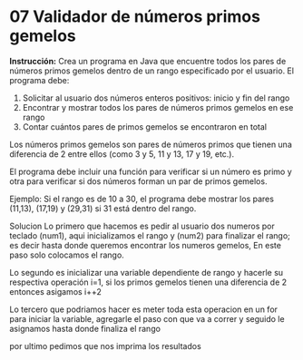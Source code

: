 # 07 **Validador de números primos gemelos**

**Instrucción:** Crea un programa en Java que encuentre todos los pares de números primos gemelos dentro de un rango especificado por el usuario. El programa debe:

1. Solicitar al usuario dos números enteros positivos: inicio y fin del rango
2. Encontrar y mostrar todos los pares de números primos gemelos en ese rango
3. Contar cuántos pares de primos gemelos se encontraron en total

Los números primos gemelos son pares de números primos que tienen una diferencia de 2 entre ellos (como 3 y 5, 11 y 13, 17 y 19, etc.).

El programa debe incluir una función para verificar si un número es primo y otra para verificar si dos números forman un par de primos gemelos.

Ejemplo: Si el rango es de 10 a 30, el programa debe mostrar los pares (11,13), (17,19) y (29,31) si 31 está dentro del rango.

Solucion
Lo primero que hacemos es pedir al usuario dos numeros por teclado (num1), aqui inicializamos el rango y (num2) para finalizar el rango; es decir hasta donde queremos encontrar los numeros gemelos, En este paso solo colocamos el rango.

Lo segundo es inicializar una variable dependiente de rango y hacerle su respectiva operación i=1, si los primos gemelos tienen una diferencia de 2 entonces asigamos i++2
 
Lo tercero que podriamos hacer es meter toda esta operacion en un for para iniciar la variable, agregarle el paso con que va a correr y seguido le asignamos hasta donde finaliza el rango

por ultimo pedimos que nos imprima los resultados

